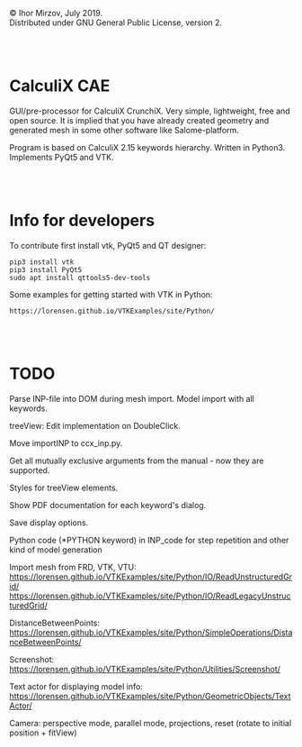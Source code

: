 © Ihor Mirzov, July 2019.  
Distributed under GNU General Public License, version 2.

<br/><br/>



# CalculiX CAE

GUI/pre-processor for CalculiX CrunchiX. Very simple, lightweight, free and open source. It is implied that you have already created geometry and generated mesh in some other software like Salome-platform.

Program is based on CalculiX 2.15 keywords hierarchy. Written in Python3. Implements PyQt5 and VTK.

<br/><br/>



# Info for developers

To contribute first install vtk, PyQt5 and QT designer:

    pip3 install vtk
    pip3 install PyQt5
    sudo apt install qttools5-dev-tools

Some examples for getting started with VTK in Python:

    https://lorensen.github.io/VTKExamples/site/Python/

<br/><br/>



# TODO

Parse INP-file into DOM during mesh import. Model import with all keywords.

treeView: Edit implementation on DoubleClick.

Move importINP to ccx_inp.py.

Get all mutually exclusive arguments from the manual - now they are supported.

Styles for treeView elements.

Show PDF documentation for each keyword's dialog.

Save display options.

Python code (*PYTHON keyword) in INP_code for step repetition and other kind of model generation 


Import mesh from FRD, VTK, VTU:  
https://lorensen.github.io/VTKExamples/site/Python/IO/ReadUnstructuredGrid/  
https://lorensen.github.io/VTKExamples/site/Python/IO/ReadLegacyUnstructuredGrid/

DistanceBetweenPoints:  
https://lorensen.github.io/VTKExamples/site/Python/SimpleOperations/DistanceBetweenPoints/

Screenshot:  
https://lorensen.github.io/VTKExamples/site/Python/Utilities/Screenshot/

Text actor for displaying model info:  
https://lorensen.github.io/VTKExamples/site/Python/GeometricObjects/TextActor/

Camera: perspective mode, parallel mode, projections, reset (rotate to initial position + fitView)
